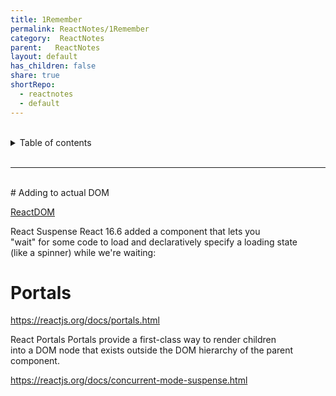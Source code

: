 ```yaml
---
title: 1Remember  
permalink: ReactNotes/1Remember  
category:  ReactNotes  
parent:   ReactNotes  
layout: default  
has_children: false  
share: true  
shortRepo:  
  - reactnotes  
  - default            
---
```


<br/>            

<details markdown="block">                  
<summary>                  
Table of contents                  
</summary>                  
{: .text-delta }                  
1. TOC                  
{:toc}                  
</details>                  

<br/>                  

***                  

<br/>  
# Adding to actual DOM  

[ReactDOM](https://reactjs.org/blog/2015/10/01/react-render-and-top-level-api.html)

React Suspense React 16.6 added a <Suspense> component that lets you  
"wait" for some code to load and declaratively specify a loading state  
(like a spinner) while we're waiting:

# Portals

<https://reactjs.org/docs/portals.html>

React Portals Portals provide a first-class way to render children  
into a DOM node that exists outside the DOM hierarchy of the parent  
component.

<https://reactjs.org/docs/concurrent-mode-suspense.html>


<markdown-html>